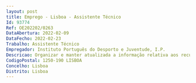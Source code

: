 ```yaml
--- 
layout: post
title: Emprego - Lisboa - Assistente Técnico
Id: 93774
Ref: OE202202/0263
DataAbertura: 2022-02-09
DataFecho: 2022-02-23
Trabalho: Assistente Técnico
Empregador: Instituto Português do Desporto e Juventude, I.P.
Descricao: Organizar e manter atualizada a informação relativa aos recursos humanos do Instituto Português do Desporto e Juventude, I. P. (IPDJ) e da Autoridade para a Prevenção e o Combate à Violência no Desporto (APCVD) Assegurar a gestão e efetuar o processamento de abonos e descontos do pessoal do IPDJ, IP e da APCVD e todas as diligências subsequentes, nas respetivas aplicações informáticas   SIAG e SRH Assegurar a gestão e efetuar o processamento de honorários a prestadores de serviços, nas modalidades de avença e de tarefa Apurar os encargos e efetuar as informações que se afigurem necessárias ao pagamento de ajudas de custo  trabalho suplementar e cessação de funções públicas Colaborar na elaboração dos orçamentos anuais, no âmbito da sua área de competências  Elaborar informações sobre pedidos apresentados no âmbito das carreiras e do posicionamento remuneratório  processamento de remunerações, abonos e descontos e elaboração de mapas do orçamento, em matéria de pessoal Instruir os processos de aposentação  de contagem de tempo de serviço e de submissão a junta médica dos trabalhadores Elaborar declarações de tempo de serviço e certidões Instruir os processos de atribuição de prestações familiares Promover e executar os procedimentos relativos à constituição, modificação e extinção do vínculo de emprego do pessoal do IPDJ e da APCVD Assegurar a Inscrição dos trabalhadores na CGA, Segurança Social e ADSE Preparar os ficheiros de descontos para a Caixa Geral de Aposentações, ADSE e Segurança Social referentes ao IPDJ e à APCVD e aos respetivos trabalhadores, para submissão e validação na plataforma das referidas entidades de desconto Assegurar o reporte atempado referente ao Sistema de Informação e Organização do Estado (SIOE), do IPDJ, IP e da APCVD Assegurar a recolha de informação sobre os trabalhadores das administrações públicas (RITAP), referente ao IPDJ, IP e da APCVD Assegurar o reporte anual referente aos dados quantitativos do Balanço Social do IPDJ, IP  Assegurar o reporte ao INE, referente ao IPDJ, IP no âmbito da regionalização das Contas Nacionais das Administrações Públicas.
CodigoPostal: 1250-190 LISBOA
Concelho: Lisboa
Distrito: Lisboa
--- 
```

